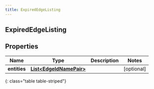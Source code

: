 ```yaml
---
title: ExpiredEdgeListing
---
```

## ExpiredEdgeListing


## Properties

| Name | Type | Description | Notes |
| ------------ | ------------- | ------------- | ------------- |
| **entities** | <!----><!---->[**List&lt;EdgeIdNamePair&gt;**](EdgeIdNamePair.html)<!----> |  |  [optional] |
{: class="table table-striped"}



